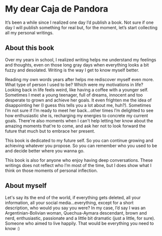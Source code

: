 # My dear Caja de Pandora

It’s been a while since I realized one day I’d publish a book. Not sure if one day I will publish something for real but, for the moment, let’s start collecting all my personal writings.

## About this book

Over my years in school, I realized writing helps me understand my feelings and thoughts, even on those long gray days when everything looks a bit fuzzy and desolated. Writing is the way I get to know myself better.

Reading my own words years after helps me rediscover myself even more. What type of person I used to be? Which were my motivations in life? Looking back in life feels weird, like having a coffee with a younger self. Sometimes I meet a young teenager, full of dreams, innocent and too desperate to grown and achieve her goals. It even frighten me the idea of disappointing her (I guess this tells you a lot about me, huh?). Sometimes I’m not sure if I’m ready to meet her back...other times I’m delighted to see how enthusiastic she is, recharging my energies to concrete my current goals. There're also moments when I can't help letting her know about the amazing moments that're to come, and ask her not to look forward the future that much but to embrace her present.

This book is dedicated to my future self. So you can continue growing and achieving whatever you propose. So you can remember who you used to be and decide better where you wanna go.

This book is also for anyone who enjoy having deep conversations. These writings does not reflect who I’m most of the time, but I does show what I think on those moments of personal inflection.

## About myself

Let's say its the end of the world, if everything gets deleted, all your information, all your social media...everything, except for a short description, who would you say you were? In my case, I’d say I was an Argentinian-Bolivian woman, Quechua-Aymara descendant, brown and nerd, enthusiastic, passionate and a little bit dramatic (just a little, for sure). Someone who aimed to live happily. That would be everything you need to know :)
